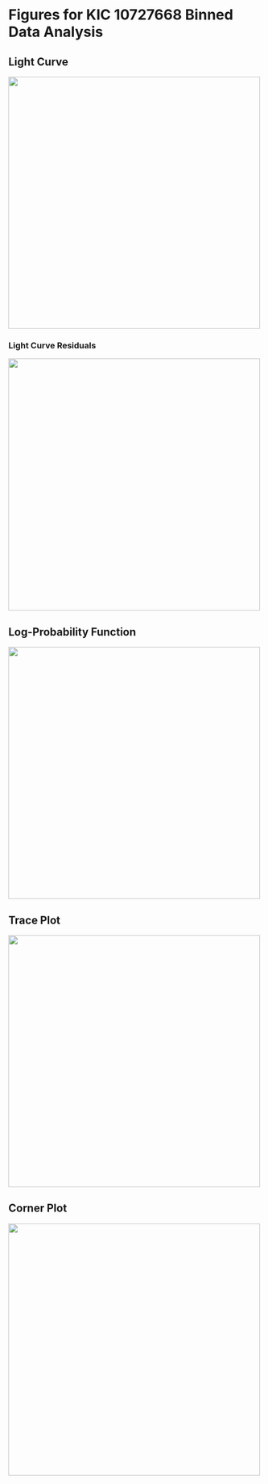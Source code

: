 # Figures for KIC 10727668 Binned Data Analysis

## Light Curve

<img src="https://github.com/podesse/binary-paper-repo/blob/main/figures/binned_runs/10727668/lc.png" width=500/>

### Light Curve Residuals

<img src="https://github.com/podesse/binary-paper-repo/blob/main/figures/binned_runs/10727668/res.png" width=500/>

## Log-Probability Function

<img src="https://github.com/podesse/binary-paper-repo/blob/main/figures/binned_runs/10727668/lnprob_burned.png" width=500/>

## Trace Plot

<img src="https://github.com/podesse/binary-paper-repo/blob/main/figures/binned_runs/10727668/trace.png" width=500/>

## Corner Plot

<img src="https://github.com/podesse/binary-paper-repo/blob/main/figures/binned_runs/10727668/corner.png" width=500/>